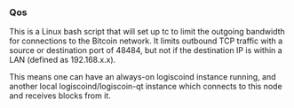 ### Qos ###

This is a Linux bash script that will set up tc to limit the outgoing bandwidth for connections to the Bitcoin network. It limits outbound TCP traffic with a source or destination port of 48484, but not if the destination IP is within a LAN (defined as 192.168.x.x).

This means one can have an always-on logiscoind instance running, and another local logiscoind/logiscoin-qt instance which connects to this node and receives blocks from it.
